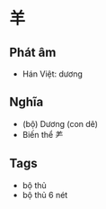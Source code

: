 # 羊

## Phát âm
* Hán Việt: dương

## Nghĩa
* (bộ) Dương (con dê)
* Biến thể ⺶

## Tags
* bộ thủ
* bộ thủ 6 nét

<script>window.HANZI_FIELD='羊';</script>